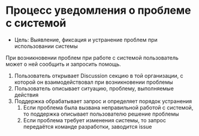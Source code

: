 # Процесс уведомления о проблеме с системой

- Цель: Выявление, фиксация и устранение проблем при использовании системы

При возникновении проблем при работе с системой пользователь может о ней сообщить и запросить помощь.

1. Пользователь открывает Discussion секцию в той организации, с которой он взаимодействовал при возникновении проблемы
2. Пользователь описывает ситуацию, проблему, выполняемые действия
3. Поддержка обрабатывает запрос и определяет порядок устранения
   1. Если проблема была вызвана неправильной работой с системой, то поддержка описывает пользователю решение проблемы
   2. Если проблема требует изменения системы, то запрос передаётся команде разработки, заводится issue